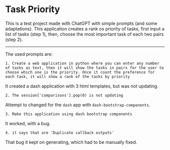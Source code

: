 # Task Priority

This is a test project made with ChatGPT with simple prompts (and some adaptations). This application creates a rank os priority of tasks, first input a list of tasks (step 1), then, choose the most important task of each two pairs (step 2).

----

The used prompts are:

```
1. Create a web application in python where you can enter any number of tasks as text, then it will show the tasks in pairs for the user to choose which one is the priority. Once it count the preference for each task, it will show a rank of the tasks by priority
```

It created a dash application with 3 html templates, but was not updating.

```
2. The session['comparisons'].pop(0) is not updating
```

Attempt to changed for the `dash` app with `dash-bootstrap-components`.

```
3. Make this application using dash bootstrap components
```
It worked, with a bug.

```
4. it says that are 'Duplicate callback outputs'
```

That bug it kept on generating, which had to be manually fixed.